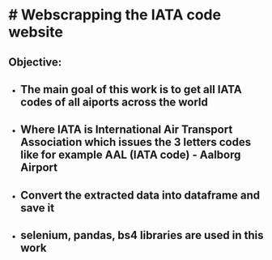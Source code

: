 # # Webscrapping the IATA code website

## Objective:

- ## The main goal of this work is to get all IATA codes of all aiports across the world
- ## Where IATA is International Air Transport Association which issues the 3 letters codes like for example AAL (IATA code) - Aalborg Airport
- ## Convert the extracted data into dataframe and save it
- ## selenium, pandas, bs4 libraries are used in this work
